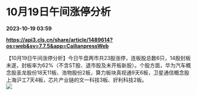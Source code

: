 # 10月19日午间涨停分析

**2023-10-19 03:59**

**https://api3.cls.cn/share/article/1489614?os=web&sv=7.7.5&app=CailianpressWeb**

【10月19日午间涨停分析】今日午盘两市共23股涨停，连板股总数6只，14股封板未遂，封板率为62%（不含ST股、退市股及未开板新股）。个股方面，华为汽车概念股圣龙股份18天11板、浩物股份2板，算力板块真视通9天6板，卫星通信概念股上海沪工7天4板，芯片产业链的文一科技3板、好利科技2板。  
![](https://img.cls.cn/images/20231019/5561k422J4.png)